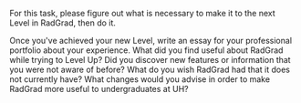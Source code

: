 
For this task, please figure out what is necessary to make it to the next Level in RadGrad, then do it.

Once you've achieved your new Level, write an essay for your professional portfolio about your experience. What did you find useful about RadGrad while trying to Level Up? Did you discover new features or information that you were not aware of before? What do you wish RadGrad had that it does not currently have? What changes would you advise in order to make RadGrad more useful to undergraduates at UH?
